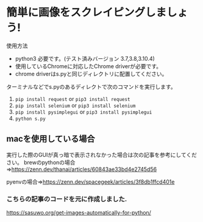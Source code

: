# 簡単に画像をスクレイピングしましょう!

使用方法
- python3 必要です。(テスト済みバージョン 3.7,3.8,3.10.4)
- 使用しているChromeに対応したChrome driverが必要です。
- chrome driverはs.pyと同じディレクトリに配置してください。

ターミナルなどでs.pyのあるディレクトで次のコマンドを実行します。
1. `pip install request` or `pip3 install request`
2. `pip install selenium` or `pip3 install selenium`
3. `pip install pysimplegui` or `pip3 install pysimplegui`
4. `python s.py`

## macを使用している場合
実行した際のGUIが真っ暗で表示されなかった場合は次の記事を参考にしてください。
brewのpythonの場合=>https://zenn.dev/thanai/articles/60843ae33bd4e2745d56

pyenvの場合=>https://zenn.dev/spacegeek/articles/3f8db1ffcd401e

### こちらの記事のコードを元に作成しました.
https://sasuwo.org/get-images-automatically-for-python/
